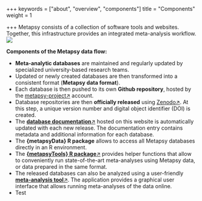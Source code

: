 +++
keywords = ["about", "overview", "components"]
title = "Components"
weight = 1

+++
Metapsy consists of a collection of software tools and websites. Together, this infrastructure provides an integrated meta-analysis workflow.   
![](/uploads/metapsy-flow.png)

**Components of the Metapsy data flow:**

* **Meta-analytic databases** are maintained and regularly updated by specialized university-based research teams.
* Updated or newly created databases are then transformed into a consistent format (**Metapsy data format**).
* Each database is then pushed to its own **Github repository**, hosted by the [metapsy-project↗](https://github.com/metapsy-project "metapsy-project") account.
* Database repositories are then **officially released** using [Zenodo↗](https://zenodo.org/). At this step, a unique version number and digital object identifier (DOI) is created.
* The [**database documentation**↗](/databases) hosted on this website is automatically updated with each new release. The documentation entry contains metadata and additional information for each database.
* The **{metapsyData} R package** allows to access all Metapsy databases directly in an R environment.
* The [**{metapsyTools} R package**↗](https://tools.metapsy.org) provides helper functions that allow to conveniently run state-of-the-art meta-analyses using Metapsy data, or data prepared in the same format.
* The released databases can also be analyzed using a user-friendly [**meta-analysis tool**↗](https://www.metapsy.org). The application provides a graphical user interface that allows running meta-analyses of the data online.
* Test

<br></br>